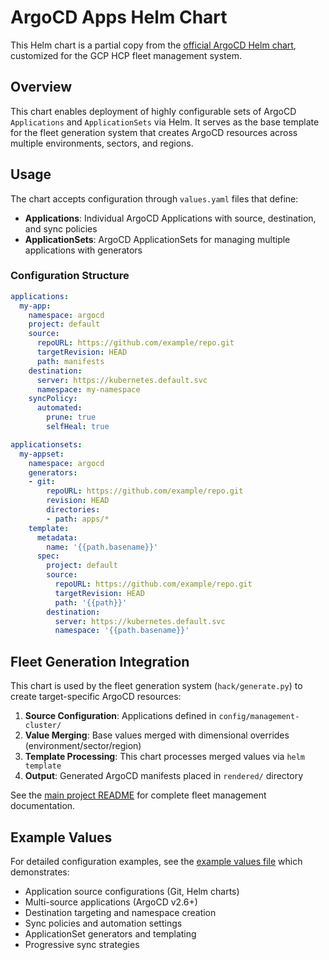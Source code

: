 # ArgoCD Apps Helm Chart

This Helm chart is a partial copy from the [official ArgoCD Helm chart](https://github.com/argoproj/argo-helm/tree/main/charts/argocd-apps), customized for the GCP HCP fleet management system.

## Overview

This chart enables deployment of highly configurable sets of ArgoCD `Applications` and `ApplicationSets` via Helm. It serves as the base template for the fleet generation system that creates ArgoCD resources across multiple environments, sectors, and regions.

## Usage

The chart accepts configuration through `values.yaml` files that define:

- **Applications**: Individual ArgoCD Applications with source, destination, and sync policies
- **ApplicationSets**: ArgoCD ApplicationSets for managing multiple applications with generators

### Configuration Structure

```yaml
applications:
  my-app:
    namespace: argocd
    project: default
    source:
      repoURL: https://github.com/example/repo.git
      targetRevision: HEAD
      path: manifests
    destination:
      server: https://kubernetes.default.svc
      namespace: my-namespace
    syncPolicy:
      automated:
        prune: true
        selfHeal: true

applicationsets:
  my-appset:
    namespace: argocd
    generators:
    - git:
        repoURL: https://github.com/example/repo.git
        revision: HEAD
        directories:
        - path: apps/*
    template:
      metadata:
        name: '{{path.basename}}'
      spec:
        project: default
        source:
          repoURL: https://github.com/example/repo.git
          targetRevision: HEAD
          path: '{{path}}'
        destination:
          server: https://kubernetes.default.svc
          namespace: '{{path.basename}}'
```

## Fleet Generation Integration

This chart is used by the fleet generation system (`hack/generate.py`) to create target-specific ArgoCD resources:

1. **Source Configuration**: Applications defined in `config/management-cluster/`
2. **Value Merging**: Base values merged with dimensional overrides (environment/sector/region)
3. **Template Processing**: This chart processes merged values via `helm template`
4. **Output**: Generated ArgoCD manifests placed in `rendered/` directory

See the [main project README](../README.md) for complete fleet management documentation.

## Example Values

For detailed configuration examples, see the [example values file](values-example.yaml) which demonstrates:

- Application source configurations (Git, Helm charts)
- Multi-source applications (ArgoCD v2.6+)
- Destination targeting and namespace creation
- Sync policies and automation settings
- ApplicationSet generators and templating
- Progressive sync strategies
